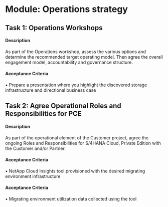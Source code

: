 
# Module: Operations strategy
## Task 1: Operations Workshops
#### Description
As part of the Operations workshop, assess the various options and determine the recommended target operating model. Then agree the overall engagement model, accountability and governance structure.

#### Acceptance Criteria
• Prepare a  presentation where you highlight the discovered storage infrastructure and directional business case
## Task 2: Agree Operational Roles and Responsibilities for PCE
#### Description
As part of the operational element of the Customer project, agree the ongoing Roles and Responsibilities for S/4HANA Cloud, Private Edition with the Customer and/or Partner.

#### Acceptance Criteria
• NetApp Cloud Insights tool provisioned with the desired migrating environment infrastructure
#### Acceptance Criteria
• Migrating environment utilization data collected using the tool